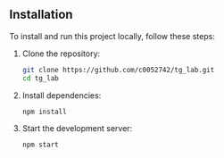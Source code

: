 ## Installation

To install and run this project locally, follow these steps:

1. Clone the repository:
    ```sh
    git clone https://github.com/c0052742/tg_lab.git
    cd tg_lab
    ```

2. Install dependencies:
    ```sh
    npm install
    ```

3. Start the development server:
    ```sh
    npm start
    ```